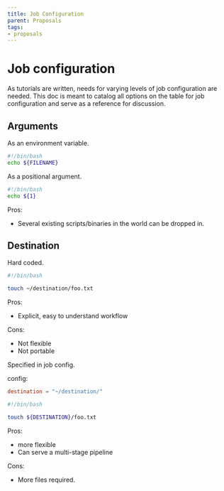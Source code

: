 ```yaml
---
title: Job Configuration
parent: Proposals
tags:
- proposals
---
```


# Job configuration

As tutorials are written, needs for varying levels of job
configuration are needed. This doc is meant to catalog all options on
the table for job configuration and serve as a reference for
discussion.

## Arguments

As an environment variable.

```sh
#!/bin/bash
echo ${FILENAME}
```

As a positional argument.

```sh
#!/bin/bash
echo ${1}
```

Pros:
 - Several existing scripts/binaries in the world can be dropped in.

## Destination

Hard coded.

```sh
#!/bin/bash

touch ~/destination/foo.txt
```

Pros:
 - Explicit, easy to understand workflow
 
Cons:
 - Not flexible
 - Not portable

Specified in job config.

config:
```toml
destination = "~/destination/"
```

```sh
#!/bin/bash

touch ${DESTINATION}/foo.txt
```

Pros:
 - more flexible
 - Can serve a multi-stage pipeline

Cons:
 - More files required.

